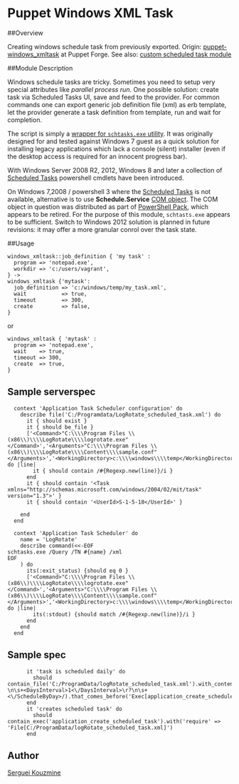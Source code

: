 # Puppet Windows XML Task


##Overview

Creating windows schedule task from previously exported.
Origin: [puppet-windows_xmltask](https://github.com/noma4i/puppet-windows_xmltask) at Puppet Forge. See also: [custom scheduled task module](https://github.com/sergueik/puppetmaster_vagrant/blob/master/modules/custom_command/manifests/init.pp)

##Module Description

Windows schedule tasks are tricky. Sometimes you need to setup very special attributes like *parallel process run*. One possible solution: create task via Scheduled Tasks UI, save and feed to the provider. For common commands one can export generic job definition file (xml) as erb template, let the provider generate a task definition from template, run and wait for completion.

The script is simply a [wrapper for `schtasks.exe` utility](http://stackoverflow.com/questions/18387920/get-scheduledtask-in-powershell-on-windows-server-2003). It was originally designed for and tested against Windows 7 guest as a quick solution for installing legacy applications which lack a console (silent) installer (even if the desktop access is required for an innocent progress bar).

With Windows Server 2008 R2, 2012, Windows 8 and later a collection of
[Scheduled Tasks]( https://technet.microsoft.com/en-us/library/jj649808%28v=wps.630%29.aspx)
powershell cmdlets have been introduced.

On Windows 7,2008 /  powershell 3 where the [Scheduled Tasks]( https://technet.microsoft.com/en-us/library/jj649808%28v=wps.630%29.aspx) is not available, alternative is to use __Schedule.Service__ [COM object](http://msexchange.me/2013/12/22/schedule-task-monitor-script). The COM object in question was distributed as part of [PowerShell Pack](http://code.msdn.microsoft.com/PowerShellPack), which appears to be retired. For the purpose of this module, `schtasts.exe` appears to be sufficient. Switch to Windows 2012 solution is planned in future revisions: it may offer a more granular conrol over the task state.

##Usage

```
windows_xmltask::job_definition { 'my task' :
  program => 'notepad.exe',
  workdir => 'c:/users/vagrant',
} ->
windows_xmltask {'mytask':
  job_definition => 'c:/windows/temp/my_task.xml',
  wait           => true,
  timeout        => 300,
  create         => false,
}

```
or
```
windows_xmltask { 'mytask' :
  program => 'notepad.exe',
  wait    => true,
  timeout => 300,
  create  => true,
}
```
Sample serverspec
-----------------
```
  context 'Application Task Scheduler configuration' do
    describe file('C:/Programdata/LogRotate_scheduled_task.xml') do
      it { should exist }
      it { should be_file }
      ['<Command>"C:\\\\Program Files \\(x86\\)\\\\LogRotate\\\\logrotate.exe"</Command>','<Arguments>"C:\\\\Program Files \\(x86\\)\\\\LogRotate\\\\Content\\\\sample.conf"</Arguments>','<WorkingDirectory>c:\\\\windows\\\\temp</WorkingDirectory>'].each do |line| 
        it { should contain /#{Regexp.new(line)}/i }
      end 
      it { should contain '<Task xmlns="http://schemas.microsoft.com/windows/2004/02/mit/task" version="1.3">' }
      it { should contain '<UserId>S-1-5-18</UserId>' }

    end
  end
```  
```
  context 'Application Task Scheduler' do
    name = 'LogRotate' 
    describe command(<<-EOF
schtasks.exe /Query /TN #{name} /xml
EOF
    ) do
      its(:exit_status) {should eq 0 }
      ['<Command>"C:\\\\Program Files \\(x86\\)\\\\LogRotate\\\\logrotate.exe"</Command>','<Arguments>"C:\\\\Program Files \\(x86\\)\\\\LogRotate\\\\Content\\\\sample.conf"</Arguments>','<WorkingDirectory>c:\\\\windows\\\\temp</WorkingDirectory>'].each do |line| 
        its(:stdout) {should match /#{Regexp.new(line)}/i }
      end 
    end
  end

```

Sample spec
-----------

```
      it 'task is scheduled daily' do
        should contain_file('C:/ProgramData/logRotate_scheduled_task.xml').with_content(/<ScheduleByDay>\r?\n\s+<DaysInterval>1<\/DaysInterval>\r?\n\s+<\/ScheduleByDay>/).that_comes_before('Exec[application_create_scheduled_task]')
      end
      it 'creates scheduled task' do
        should contain_exec('application_create_scheduled_task').with('require' => 'File[C:/ProgramData/logRotate_scheduled_task.xml]')
      end

```
Author
------
[Serguei Kouzmine](kouzmine_serguei@yahoo.com)


